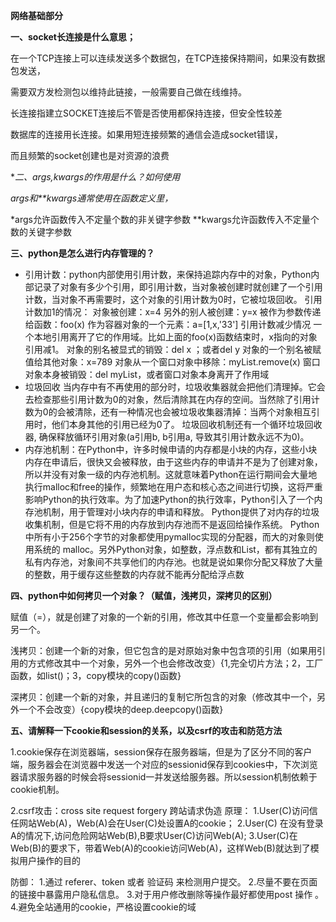 **网络基础部分**

**一、socket长连接是什么意思；**

在一个TCP连接上可以连续发送多个数据包，在TCP连接保持期间，如果没有数据包发送，

需要双方发检测包以维持此链接，一般需要自己做在线维持。

长连接指建立SOCKET连接后不管是否使用都保持连接，但安全性较差

数据库的连接用长连接。如果用短连接频繁的通信会造成socket错误，

而且频繁的socket创建也是对资源的浪费



**二、*args,kwargs的作用是什么？如何使用**

*args和**kwargs通常使用在函数定义里，*

*args允许函数传入不定量个数的非关键字参数
**kwargs允许函数传入不定量个数的关键字参数



**三、python是怎么进行内存管理的？**

- 引用计数：python内部使用引用计数，来保持追踪内存中的对象，Python内部记录了对象有多少个引用，即引用计数，当对象被创建时就创建了一个引用计数，当对象不再需要时，这个对象的引用计数为0时，它被垃圾回收。
  引用计数加1的情况：
  对象被创建：x=4
  另外的别人被创建：y=x
  被作为参数传递给函数：foo(x)
  作为容器对象的一个元素：a=[1,x,'33']
  引用计数减少情况
  一个本地引用离开了它的作用域。比如上面的foo(x)函数结束时，x指向的对象引用减1。
  对象的别名被显式的销毁：del x ；或者del y
  对象的一个别名被赋值给其他对象：x=789
  对象从一个窗口对象中移除：myList.remove(x)
  窗口对象本身被销毁：del myList，或者窗口对象本身离开了作用域
- 垃圾回收
  当内存中有不再使用的部分时，垃圾收集器就会把他们清理掉。它会去检查那些引用计数为0的对象，然后清除其在内存的空间。当然除了引用计数为0的会被清除，还有一种情况也会被垃圾收集器清掉：当两个对象相互引用时，他们本身其他的引用已经为0了。
  垃圾回收机制还有一个循环垃圾回收器, 确保释放循环引用对象(a引用b, b引用a, 导致其引用计数永远不为0)。
- 内存池机制：在Python中，许多时候申请的内存都是小块的内存，这些小块内存在申请后，很快又会被释放，由于这些内存的申请并不是为了创建对象，所以并没有对象一级的内存池机制。这就意味着Python在运行期间会大量地执行malloc和free的操作，频繁地在用户态和核心态之间进行切换，这将严重影响Python的执行效率。为了加速Python的执行效率，Python引入了一个内存池机制，用于管理对小块内存的申请和释放。
  Python提供了对内存的垃圾收集机制，但是它将不用的内存放到内存池而不是返回给操作系统。
  Python中所有小于256个字节的对象都使用pymalloc实现的分配器，而大的对象则使用系统的 malloc。另外Python对象，如整数，浮点数和List，都有其独立的私有内存池，对象间不共享他们的内存池。也就是说如果你分配又释放了大量的整数，用于缓存这些整数的内存就不能再分配给浮点数
  



**四、python中如何拷贝一个对象？（赋值，浅拷贝，深拷贝的区别）**

赋值（=），就是创建了对象的一个新的引用，修改其中任意一个变量都会影响到另一个。

浅拷贝：创建一个新的对象，但它包含的是对原始对象中包含项的引用（如果用引用的方式修改其中一个对象，另外一个也会修改改变）{1,完全切片方法；2，工厂函数，如list()；3，copy模块的copy()函数}

深拷贝：创建一个新的对象，并且递归的复制它所包含的对象（修改其中一个，另外一个不会改变）{copy模块的deep.deepcopy()函数}



**五、请解释一下cookie和session的关系，以及csrf的攻击和防范方法**

1.cookie保存在浏览器端，session保存在服务器端，但是为了区分不同的客户端，服务器会在浏览器中发送一个对应的sessionid保存到cookies中，下次浏览器请求服务器的时候会将sessionid一并发送给服务器。所以session机制依赖于cookie机制。

2.csrf攻击：cross site request forgery 跨站请求伪造
原理：
       1.User(C)访问信任网站Web(A)，Web(A)会在User(C)处设置A的cookie；
       2.User(C) 在没有登录A的情况下,访问危险网站Web(B),B要求User(C)访问Web(A);
       3.User(C)在Web(B)的要求下，带着Web(A)的cookie访问Web(A)，这样Web(B)就达到了模拟用户操作的目的

防御：
      1.通过 referer、token 或者 验证码 来检测用户提交。
      2.尽量不要在页面的链接中暴露用户隐私信息。
      3.对于用户修改删除等操作最好都使用post 操作 。
      4.避免全站通用的cookie，严格设置cookie的域
